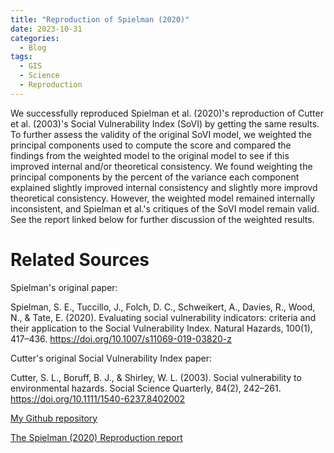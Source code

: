 ```yaml
---
title: "Reproduction of Spielman (2020)"
date: 2023-10-31
categories:
  - Blog
tags:
  - GIS
  - Science
  - Reproduction
---
```


We successfully reproduced Spielman et al. (2020)'s reproduction of Cutter et al. (2003)'s Social Vulnerability Index (SoVI) by getting the same results. To further assess the validity of the original SoVI model, we weighted the principal components used to compute the score and compared the findings from the weighted model to the original model to see if this improved internal and/or theoretical consistency. We found weighting the principal components by the percent of the variance each component explained slightly improved internal consistency and slightly more improvd theoretical consistency. However, the weighted model remained internally inconsistent, and Spielman et al.'s critiques of the SoVI model remain valid. See the report linked below for further discussion of the weighted results.

# Related Sources

Spielman's original paper: 

Spielman, S. E., Tuccillo, J., Folch, D. C., Schweikert, A., Davies, R., Wood, N., & Tate, E. (2020). Evaluating social vulnerability indicators: criteria and their application to the Social Vulnerability Index. Natural Hazards, 100(1), 417–436. https://doi.org/10.1007/s11069-019-03820-z


Cutter's original Social Vulnerability Index paper: 

Cutter, S. L., Boruff, B. J., & Shirley, W. L. (2003). Social vulnerability to environmental hazards. Social Science Quarterly, 84(2), 242–261. https://doi.org/10.1111/1540-6237.8402002

[My Github repository](https://github.com/eliseylchan/RPl-Spielman-2020)

[The Spielman (2020) Reproduction report](https://eliseylchan.github.io/RPl-Spielman-2020)